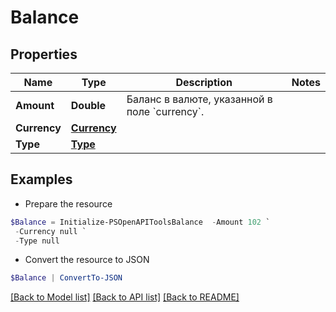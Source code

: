 # Balance
## Properties

Name | Type | Description | Notes
------------ | ------------- | ------------- | -------------
**Amount** | **Double** | Баланс в валюте, указанной в поле &#x60;currency&#x60;. | 
**Currency** | [**Currency**](Currency.md) |  | 
**Type** | [**Type**](Type.md) |  | 

## Examples

- Prepare the resource
```powershell
$Balance = Initialize-PSOpenAPIToolsBalance  -Amount 102 `
 -Currency null `
 -Type null
```

- Convert the resource to JSON
```powershell
$Balance | ConvertTo-JSON
```

[[Back to Model list]](../README.md#documentation-for-models) [[Back to API list]](../README.md#documentation-for-api-endpoints) [[Back to README]](../README.md)

